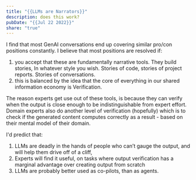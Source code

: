 ```yaml
---
title: "{{LLMs are Narrators}}"
description: does this work?
pubDate: "{{Jul 22 2022}}"
share: "true"
---
```

I find that most GenAI conversations end up covering similar pro/con positions constantly. I believe that most positions are resolved if:
1) you accept that these are fundamentally narrative tools. They build stories, In whatever style you wish. Stories of code, stories of project reports. Stories of conversations.
2) this is balanced by the idea that the core of everything in our shared information economy is Verification. 

The reason experts get use out of these tools, is because they can verify when the output is close enough to be indistinguishable from expert effort. Domain experts also do another level of verification (hopefully) which is to check if the generated content computes correctly as a result - based on their mental model of their domain. 

I'd predict that:
1) LLMs are deadly in the hands of people who can’t gauge the output, and will help them drive off of a cliff,
2) Experts will find it useful, on tasks where output verification has a marginal  advantage over creating output from scratch
3) LLMs are probably better used as co-pilots, than as agents.